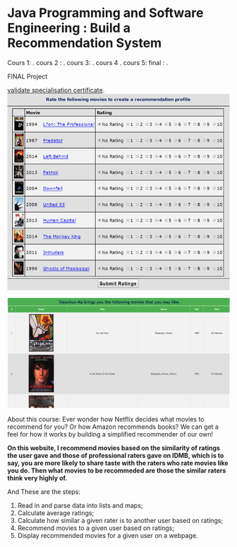 # Java Programming and Software Engineering : Build a Recommendation System

 Cours 1:  <a href="https://www.coursera.org/learn/duke-programming-web?specialization=java-programming">  </a>.
cours 2 :    <a href="https://www.coursera.org/learn/java-programming?specialization=java-programming ">   </a>. 
cours 3:   <a href=" https://www.coursera.org/learn/java-programming-arrays-lists-data?specialization=java-programming ">   </a>.
cours 4   <a href="https://www.coursera.org/learn/java-programming-design-principles?specialization=java-programming ">  </a>.
cours 5: final :   <a href="https://www.coursera.org/learn/java-programming-recommender ">  </a>.
 





FINAL Project

<P></P>
  <a href="https://www.coursera.org/verify/specialization/A5TZVFMBDJWK">validate specialisation certificate</a>.
  
  
  
<img src="https://github.com/mxc19912008/readme_pics/raw/master/image/Recommedation 1.png" width="700"> 
<P></P>
<img src="https://github.com/mxc19912008/readme_pics/raw/master/image/Recommendation2.png" width="700">

About this course: Ever wonder how Netflix decides what movies to recommend for you? Or how Amazon recommends books? We can get a feel for how it works by building a simplified recommender of our own!

<b>On this website, I recommend movies based on the similarity of ratings the user gave and those of professional raters gave on IDMB, which is to say, you are more likely to share taste with the raters who rate movies like you do. Then what movies to be recommeded are those the similar raters think very highly of.</b>

<P></P>

And These are the steps:
<P></P>

1. Read in and parse data into lists and maps;
2. Calculate average ratings;
3. Calculate how similar a given rater is to another user based on ratings; 
4. Recommend movies to a given user based on ratings;
5. Display recommended movies for a given user on a webpage.

